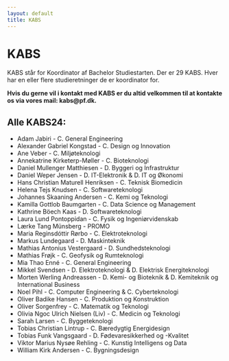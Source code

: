 ```yaml
---
layout: default
title: KABS
---
```


<h1>KABS</h1>

<p> KABS står for Koordinator af Bachelor Studiestarten. Der er 29 KABS. 
Hver har en eller flere studieretninger de er koordinator for. <b>
<p>Hvis du gerne vil i kontakt med KABS er du altid velkommen til at kontakte os via vores mail: kabs@pf.dk.</p> </b>

<h2> Alle KABS24: </h2>
<ul>
<li> Adam Jabiri - C. General Engineering </li>
<li> Alexander Gabriel Kongstad	- C. Design og Innovation </li>
<li> Ane Veber - C. Miljøteknologi </li>
<li> Annekatrine Kirketerp-Møller - C. Bioteknologi </li>
<li> Daniel Mullenger Matthiesen - D. Byggeri og Infrastruktur </li>
<li> Daniel Weper Jensen - D. IT-Elektronik & D. IT og Økonomi </li>
<li> Hans Christian Maturell Henriksen - C. Teknisk Biomedicin </li>
<li> Helena Tejs Knudsen - C. Softwareteknologi	</li>
<li> Johannes Skaaning Andersen	- C. Kemi og Teknologi </li>
<li> Kamilla Gottlob Baumgarten	- C. Data Science og Management	</li>
<li> Kathrine Böech Kaas - D. Softwareteknologi </li>
<li> Laura Lund Pontoppidan	- C. Fysik og Ingeniørvidenskab	</li>
<li> Lærke Tang Münsberg - PROMO </li>
<li> Maria Reginsdóttir Rørbo - C. Elektroteknologi	</li>
<li> Markus Lundegaard - D. Maskinteknik </li>
<li> Mathias Antonius Vestergaard - D. Sundhedsteknologi </li>
<li> Mathias Frøjk - C. Geofysik og Rumteknologi </li>
<li> Mia Thao Enné - C. General Engineering	</li>
<li> Mikkel Svendsen - D. Elektroteknologi & D. Elektrisk Energiteknologi </li>
<li> Morten Werling Andreassen - D. Kemi- og Bioteknik & D. Kemiteknik og International Business </li>
<li> Noel Pihl - C. Computer Engineering & C. Cyberteknologi </li>
<li> Oliver Badike Hansen - C. Produktion og Konstruktion </li>
<li> Oliver Sorgenfrey - C. Matematik og Teknologi </li>
<li> Olivia Ngoc Ulrich Nielsen (Liv) - C. Medicin og Teknologi	</li>
<li> Sarah Larsen - C. Byggeteknologi </li>
<li> Tobias Christian Lintrup - C. Bæredygtig Energidesign </li>
<li> Tobias Funk Vangsgaard	- D. Fødevaresikkerhed og -Kvalitet	</li>
<li> Viktor Marius Nysøe Rehling - C. Kunstig Intelligens og Data </li>
<li> William Kirk Andersen - C. Bygningsdesign </li>

</ul>